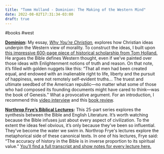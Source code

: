 ```yaml
---
title: "Tomm Holland - Dominion: The Making of the Western Mind"
date: 2022-08-02T17:31:34-03:00
draft: true
---
```


#books #west

[**Dominion**](https://click.convertkit-mail.com/68u9oqnndns8hk55g2duo/reh8hohqr58mk8u2/aHR0cHM6Ly9hbXpuLnRvLzN1UzYyWDQ=)**:** My essay, [*Why You’re Christian*](https://click.convertkit-mail.com/68u9oqnndns8hk55g2duo/08hwh9hm5782v0fl/aHR0cHM6Ly9wZXJlbGwuY29tL2Vzc2F5L3doeS15b3VyZS1jaHJpc3RpYW4v)*,* explores how Christian ideas underpin the Western view of morality. To construct the ideas, I built upon [this impressive 600-page piece of historical scholarship from Tom Holland.](https://click.convertkit-mail.com/68u9oqnndns8hk55g2duo/reh8hohqr58mk8u2/aHR0cHM6Ly9hbXpuLnRvLzN1UzYyWDQ=) He argues the Bible defines Western thought, even if we’ve painted over those ideas with Enlightenment notions of truth and reason. On that  note, it’s filled with golden nuggets like this: “That all men had been  created equal, and endowed with an inalienable right to life, liberty  and the pursuit of happiness, were not remotely self-evident truths… The truest and ultimate seedbed of the American republic—no matter what  some of those who had composed its founding documents might have cared  to think—was the book of Genesis.” What a provocative argument. For an  introduction, I recommend this [video interview](https://click.convertkit-mail.com/68u9oqnndns8hk55g2duo/vqh3hrhn7k5olvcg/aHR0cHM6Ly95b3V0dS5iZS8tcUdma0ZsWktnQQ==) and this [book review](https://click.convertkit-mail.com/68u9oqnndns8hk55g2duo/l2hehmho9kgle4f6/aHR0cHM6Ly90aGVjcml0aWMuY28udWsvaXNzdWVzL2RlY2VtYmVyLTIwMTkvZXRlcm5hbC1yZXN1cnJlY3Rpb24v).



[**Northrop Frye’s Biblical Lectures**](https://click.convertkit-mail.com/68u9oqnndns8hk55g2duo/e0hph7hkgnx76nb8/aHR0cHM6Ly93d3cueW91dHViZS5jb20vd2F0Y2g_dj1sYlRJQXRvNVByUSZsaXN0PVBMWVFWMTRpbDlYQUxsX2xUWmJnYkJkckZXZGNMT3dLQnM=)**:** This 25-part series explores the synthesis between the Bible and English  Literature. It’s worth watching because the Bible infuses just about  every aspect of civilization. To the extent the ideas feel obvious, it’s only because they’ve been so influential. They’ve become the water we  swim in. Northrop Frye's lectures explore the metaphorical side of these canonical texts. In one of his lectures, Frye said: “The accuracy of  history in the Bible is in inverse proportion to its spiritual value.” [You’ll find a full transcript and show notes for every lecture here. ](https://click.convertkit-mail.com/68u9oqnndns8hk55g2duo/7qh7h8h074g9q0tz/aHR0cHM6Ly9oZXJpdGFnZS51dG9yb250by5jYS9mcnllL2Z1bGwtbGVjdHVyZXM=)